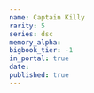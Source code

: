 ```yaml
---
name: Captain Killy
rarity: 5
series: dsc
memory_alpha:
bigbook_tier: -1
in_portal: true
date:
published: true
---
```



